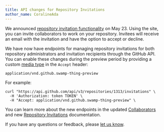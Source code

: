 ```yaml
---
title: API changes for Repository Invitations
author_name: CoralineAda
---
```


We announced [repository invitation functionality][repo-invitations-announcement] on May 23. Using the site, you can invite collaborators to work on your repository. Invitees will receive an email with the invitation and have the option to accept or decline.

We have now have endpoints for managing repository invitations for both repository administrators and invitation recipients through the GitHub API. You can enable these changes during the preview period by providing a custom [media type][media-type] in the `Accept` header:

    application/vnd.github.swamp-thing-preview

For example:

``` command-line
curl "https://api.github.com/api/v3/repositories/1313/invitations" \
  -H 'Authorization: token TOKEN' \
  -H "Accept: application/vnd.github.swamp-thing-preview" \
```

You can learn more about the new endpoints in the updated [Collaborators][collaborators] and new [Repository Invitations][repo-invitations] documentation.

If you have any questions or feedback, please [let us know][contact].

[media-type]: /v3/media
[collaborators]: /v3/repos/collaborators
[repo-invitations]: /v3/repos/invitations
[repo-invitations-announcement]: https://github.com/blog/2170-repository-invitations
[contact]: https://github.com/contact?form%5Bsubject%5D=Reactions+Repository+Invitations+API+Preview
